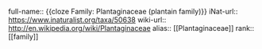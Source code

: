 full-name:: {{cloze Family: Plantaginaceae (plantain family)}}
iNat-url:: https://www.inaturalist.org/taxa/50638
wiki-url:: http://en.wikipedia.org/wiki/Plantaginaceae
alias:: [[Plantaginaceae]]
rank:: [[family]]